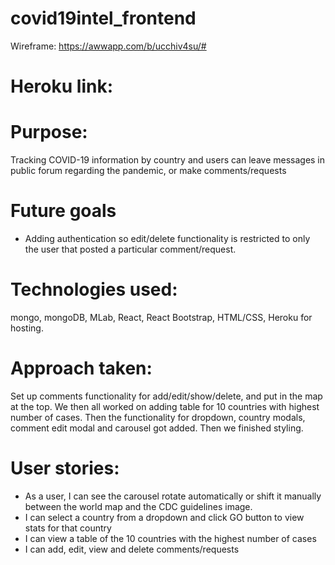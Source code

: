 # covid19intel_frontend


Wireframe: https://awwapp.com/b/ucchiv4su/#


# Heroku link: 

# Purpose: 
Tracking COVID-19 information by country and users can leave messages in public forum regarding the pandemic, or make comments/requests

# Future goals
* Adding authentication so edit/delete functionality is restricted to only the user that posted a particular comment/request.

# Technologies used: 
mongo, mongoDB, MLab, React, React Bootstrap, HTML/CSS, Heroku for hosting.

# Approach taken: 
Set up comments functionality for add/edit/show/delete, and put in the map at the top. We then all worked on adding table for 10 countries with highest number of cases. Then the functionality for dropdown, country modals, comment edit modal and carousel got added. Then we finished styling.

# User stories:
* As a user, I can see the carousel rotate automatically or shift it manually between the world map and the CDC guidelines image.
* I can select a country from a dropdown and click GO button to view stats for that country
* I can view a table of the 10 countries with the highest number of cases
* I can add, edit, view and delete comments/requests
